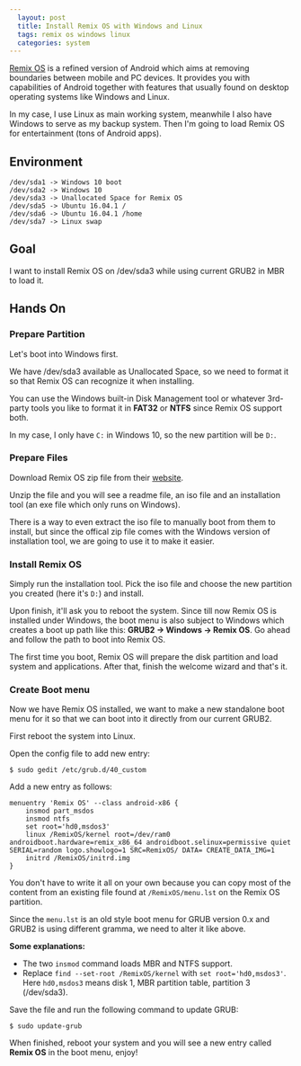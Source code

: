 ```yaml
---
  layout: post
  title: Install Remix OS with Windows and Linux
  tags: remix os windows linux
  categories: system
---
```


[Remix OS](http://www.jide.com/remixos) is a refined version of Android which aims at removing boundaries between mobile and PC devices. <!--excerpt-->It provides you with capabilities of Android together with features that usually found on desktop operating systems like Windows and Linux.

In my case, I use Linux as main working system, meanwhile I also have Windows to serve as my backup system. Then I'm going to load Remix OS for entertainment (tons of Android apps).

## Environment

```
/dev/sda1 -> Windows 10 boot
/dev/sda2 -> Windows 10
/dev/sda3 -> Unallocated Space for Remix OS
/dev/sda5 -> Ubuntu 16.04.1 /
/dev/sda6 -> Ubuntu 16.04.1 /home
/dev/sda7 -> Linux swap
```

## Goal

I want to install Remix OS on /dev/sda3 while using current GRUB2 in MBR to load it.

## Hands On

### Prepare Partition

Let's boot into Windows first.

We have /dev/sda3 available as Unallocated Space, so we need to format it so that Remix OS can recognize it when installing.

You can use the Windows built-in Disk Management tool or whatever 3rd-party tools you like to format it in **FAT32** or **NTFS** since Remix OS support both.

In my case, I only have `C:` in Windows 10, so the new partition will be `D:`.

### Prepare Files

Download Remix OS zip file from their [website](http://www.jide.com/remixos).

Unzip the file and you will see a readme file, an iso file and an installation tool (an exe file which only runs on Windows).

There is a way to even extract the iso file to manually boot from them to install, but since the offical zip file comes with the Windows version of installation tool, we are going to use it to make it easier.

### Install Remix OS

Simply run the installation tool. Pick the iso file and choose the new partition you created (here it's `D:`) and install.

Upon finish, it'll ask you to reboot the system. Since till now Remix OS is installed under Windows, the boot menu is also subject to Windows which creates a boot up path like this: **GRUB2 -> Windows -> Remix OS**. Go ahead and follow the path to boot into Remix OS.

The first time you boot, Remix OS will prepare the disk partition and load system and applications. After that, finish the welcome wizard and that's it.

### Create Boot menu

Now we have Remix OS installed, we want to make a new standalone boot menu for it so that we can boot into it directly from our current GRUB2.

First reboot the system into Linux.

Open the config file to add new entry:

```
$ sudo gedit /etc/grub.d/40_custom
```

Add a new entry as follows:

```
menuentry 'Remix OS' --class android-x86 {
    insmod part_msdos
    insmod ntfs
    set root='hd0,msdos3'
    linux /RemixOS/kernel root=/dev/ram0 androidboot.hardware=remix_x86_64 androidboot.selinux=permissive quiet SERIAL=random logo.showlogo=1 SRC=RemixOS/ DATA= CREATE_DATA_IMG=1
    initrd /RemixOS/initrd.img
}
```

You don't have to write it all on your own because you can copy most of the content from an existing file found at `/RemixOS/menu.lst` on the Remix OS partition.

Since the `menu.lst` is an old style boot menu for GRUB version 0.x and GRUB2 is using different gramma, we need to alter it like above.

**Some explanations:**

* The two `insmod` command loads MBR and NTFS support.
* Replace `find --set-root /RemixOS/kernel` with `set root='hd0,msdos3'`. Here `hd0,msdos3` means disk 1, MBR partition table, partition 3 (/dev/sda3).

Save the file and run the following command to update GRUB:

```
$ sudo update-grub
```

When finished, reboot your system and you will see a new entry called **Remix OS** in the boot menu, enjoy!
